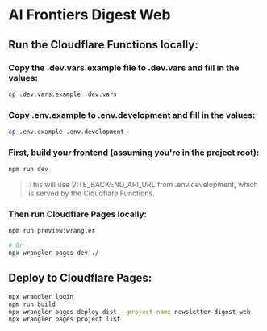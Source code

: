 # AI Frontiers Digest Web

## Run the Cloudflare Functions locally:
### Copy the .dev.vars.example file to .dev.vars and fill in the values:
```bash
cp .dev.vars.example .dev.vars
```
### Copy .env.example to .env.development and fill in the values:
```bash
cp .env.example .env.development
```
### First, build your frontend (assuming you're in the project root):

```bash
npm run dev
```
> This will use VITE_BACKEND_API_URL from .env.development, which is served by the Cloudflare Functions.

### Then run Cloudflare Pages locally:

```bash
npm run preview:wrangler

# Or
npx wrangler pages dev ./

```

## Deploy to Cloudflare Pages:
```bash
npx wrangler login
npm run build
npx wrangler pages deploy dist --project-name newsletter-digest-web
npx wrangler pages project list
```